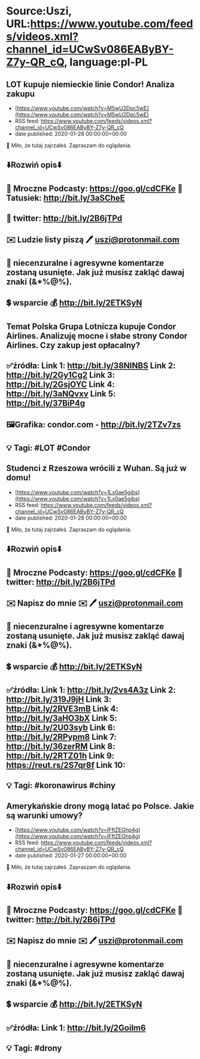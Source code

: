 # Source:Uszi, URL:https://www.youtube.com/feeds/videos.xml?channel_id=UCwSv086EAByBY-Z7y-QR_cQ, language:pl-PL

## LOT kupuje niemieckie linie Condor! Analiza zakupu
 - [https://www.youtube.com/watch?v=M5wU2Dpc5wE](https://www.youtube.com/watch?v=M5wU2Dpc5wE)
 - RSS feed: https://www.youtube.com/feeds/videos.xml?channel_id=UCwSv086EAByBY-Z7y-QR_cQ
 - date published: 2020-01-28 00:00:00+00:00

🤪 Miło, że tutaj zajrzałeś.  Zapraszam do oglądania.

⬇️Rozwiń opis⬇️
-------------------------------------------------------------
👀 Mroczne Podcasty: https://goo.gl/cdCFKe
👀 Tatusiek: http://bit.ly/3aSCheE
-------------------------------------------------------------
👀 twitter: http://bit.ly/2B6jTPd
-------------------------------------------------------------
✉️ Ludzie listy piszą 
🖊️ uszi@protonmail.com
-------------------------------------------------------------
👺 niecenzuralne i agresywne komentarze zostaną usunięte.  Jak już musisz zakląć dawaj znaki (&*%@%).
-------------------------------------------------------------
💲 wsparcie
💰 http://bit.ly/2ETKSyN
-------------------------------------------------------------
Temat
Polska Grupa Lotnicza kupuje Condor Airlines. Analizuję mocne i słabe strony Condor Airlines. Czy zakup jest opłacalny?
-------------------------------------------------------------
✅źródła:
Link 1:                   http://bit.ly/38NINBS
Link 2:                   http://bit.ly/2Gy1Cg2
Link 3:                   http://bit.ly/2GsjOYC
Link 4:                   http://bit.ly/3aNQvxv
Link 5:                   http://bit.ly/37BiP4g
-------------------------------------------------------------
🖼Grafika: 
condor.com - http://bit.ly/2TZv7zs
-------------------------------------------------------------
💡 Tagi: #LOT #Condor
-------------------------------------------------------------

## Studenci z Rzeszowa wrócili z Wuhan. Są już w domu!
 - [https://www.youtube.com/watch?v=1Lx0ae5gibs](https://www.youtube.com/watch?v=1Lx0ae5gibs)
 - RSS feed: https://www.youtube.com/feeds/videos.xml?channel_id=UCwSv086EAByBY-Z7y-QR_cQ
 - date published: 2020-01-28 00:00:00+00:00

🤪 Miło, że tutaj zajrzałeś.  Zapraszam do oglądania.

⬇️Rozwiń opis⬇️
-------------------------------------------------------------
👀 Mroczne Podcasty: https://goo.gl/cdCFKe
👀 twitter: http://bit.ly/2B6jTPd
-------------------------------------------------------------
✉️ Napisz do mnie ✉️ 
🖊️ uszi@protonmail.com
-------------------------------------------------------------
👺 niecenzuralne i agresywne komentarze zostaną usunięte.  Jak już musisz zakląć dawaj znaki (&*%@%).
-------------------------------------------------------------
💲 wsparcie
💰 http://bit.ly/2ETKSyN
-------------------------------------------------------------
✅źródła:
Link 1:                   http://bit.ly/2vs4A3z
Link 2:                   http://bit.ly/319J9jH
Link 3:                   http://bit.ly/2RVE3mB
Link 4:                   http://bit.ly/3aHO3bX
Link 5:                   http://bit.ly/2U03syb
Link 6:                   http://bit.ly/2RPypm8
Link 7:                   http://bit.ly/36zerRM
Link 8:                   http://bit.ly/2RTZ01h
Link 9:                   https://reut.rs/2S7qr8f
Link 10:                   
-------------------------------------------------------------
💡 Tagi: #koronawirus #chiny
-------------------------------------------------------------

## Amerykańskie drony mogą latać po Polsce. Jakie są warunki umowy?
 - [https://www.youtube.com/watch?v=IFftZEGhp4g](https://www.youtube.com/watch?v=IFftZEGhp4g)
 - RSS feed: https://www.youtube.com/feeds/videos.xml?channel_id=UCwSv086EAByBY-Z7y-QR_cQ
 - date published: 2020-01-27 00:00:00+00:00

🤪 Miło, że tutaj zajrzałeś.  Zapraszam do oglądania.

⬇️Rozwiń opis⬇️
-------------------------------------------------------------
👀 Mroczne Podcasty: https://goo.gl/cdCFKe
👀 twitter: http://bit.ly/2B6jTPd
-------------------------------------------------------------
✉️ Napisz do mnie ✉️ 
🖊️ uszi@protonmail.com
-------------------------------------------------------------
👺 niecenzuralne i agresywne komentarze zostaną usunięte.  Jak już musisz zakląć dawaj znaki (&*%@%).
-------------------------------------------------------------
💲 wsparcie
💰 http://bit.ly/2ETKSyN
-------------------------------------------------------------
✅źródła:
Link 1:                   http://bit.ly/2Goilm6
-------------------------------------------------------------
💡 Tagi: #drony
-------------------------------------------------------------

